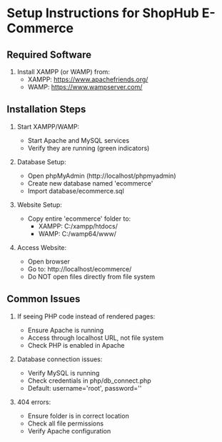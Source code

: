 # Setup Instructions for ShopHub E-Commerce

## Required Software
1. Install XAMPP (or WAMP) from:
   - XAMPP: https://www.apachefriends.org/
   - WAMP: https://www.wampserver.com/

## Installation Steps

1. Start XAMPP/WAMP:
   - Start Apache and MySQL services
   - Verify they are running (green indicators)

2. Database Setup:
   - Open phpMyAdmin (http://localhost/phpmyadmin)
   - Create new database named 'ecommerce'
   - Import database/ecommerce.sql

3. Website Setup:
   - Copy entire 'ecommerce' folder to:
	 * XAMPP: C:/xampp/htdocs/
	 * WAMP: C:/wamp64/www/

4. Access Website:
   - Open browser
   - Go to: http://localhost/ecommerce/
   - Do NOT open files directly from file system

## Common Issues

1. If seeing PHP code instead of rendered pages:
   - Ensure Apache is running
   - Access through localhost URL, not file system
   - Check PHP is enabled in Apache

2. Database connection issues:
   - Verify MySQL is running
   - Check credentials in php/db_connect.php
   - Default: username='root', password=''

3. 404 errors:
   - Ensure folder is in correct location
   - Check all file permissions
   - Verify Apache configuration